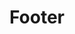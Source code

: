 ---
title: Footer
layout: "layouts/documentation.njk"
eleventyNavigation:
  key: footer
  title: Footer - coming soon
  locale: en
  parent: basic
  order: 4
  url: null
  hideMain: true
translationKey: "footer"
permalink: false
---
